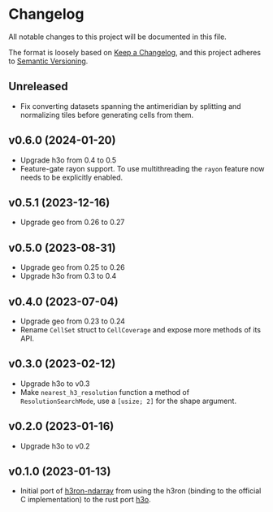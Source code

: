 # Changelog

All notable changes to this project will be documented in this file.

The format is loosely based on [Keep a Changelog](https://keepachangelog.com/en/1.0.0/), and this project adheres
to [Semantic Versioning](https://semver.org/spec/v2.0.0.html).



## Unreleased
* Fix converting datasets spanning the antimeridian by splitting and normalizing tiles before generating cells from them.

## v0.6.0 (2024-01-20)
* Upgrade h3o from 0.4 to 0.5
* Feature-gate rayon support. To use multithreading the `rayon` feature now needs to be explicitly enabled.

## v0.5.1 (2023-12-16)
* Upgrade geo from 0.26 to 0.27

## v0.5.0 (2023-08-31)
* Upgrade geo from 0.25 to 0.26
* Upgrade h3o from 0.3 to 0.4

## v0.4.0 (2023-07-04)
* Upgrade geo from 0.23 to 0.24
* Rename `CellSet` struct to `CellCoverage` and expose more methods of its API.

## v0.3.0 (2023-02-12)
* Upgrade h3o to v0.3
* Make `nearest_h3_resolution` function a method of `ResolutionSearchMode`, use a `[usize; 2]` for the shape argument.

## v0.2.0 (2023-01-16)
* Upgrade h3o to v0.2

## v0.1.0 (2023-01-13)
* Initial port of [h3ron-ndarray](https://github.com/nmandery/h3ron/tree/main/h3ron-ndarray) from using the h3ron (binding to the official C implementation) to the rust port [h3o](https://github.com/HydroniumLabs/h3o).
